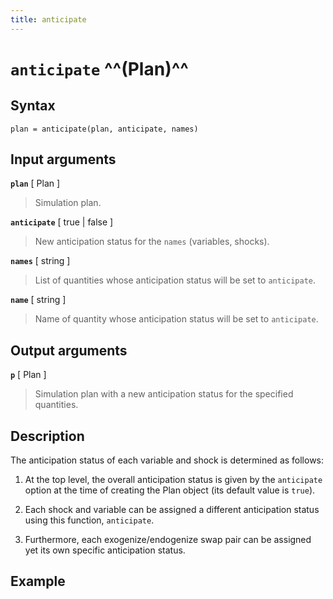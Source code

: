 ```yaml
---
title: anticipate
---
```


# `anticipate` ^^(Plan)^^


## Syntax

    plan = anticipate(plan, anticipate, names)


## Input arguments

__`plan`__ [ Plan ] 
> 
> Simulation plan.
> 

__`anticipate`__ [ true | false ]
> 
> New anticipation status for the `names` (variables, shocks).
> 

__`names`__ [ string ]
> 
> List of quantities whose anticipation status will be set to
> `anticipate`.
> 

__`name`__ [ string ]
> 
> Name of quantity whose anticipation status will be set to
> `anticipate`.
> 

## Output arguments

__`p`__ [ Plan ]
> 
> Simulation plan with a new anticipation status for the specified
> quantities.
> 


## Description

The anticipation status of each variable and shock is determined as
follows:

1. At the top level, the overall anticipation status is given by the
   `anticipate` option at the time of creating the Plan object (its default value
   is `true`).

2. Each shock and variable can be assigned a different anticipation status
   using this function, `anticipate`.

3. Furthermore, each exogenize/endogenize swap pair can be assigned yet its
   own specific anticipation status.

## Example



